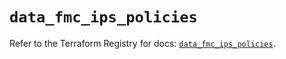 # `data_fmc_ips_policies`

Refer to the Terraform Registry for docs: [`data_fmc_ips_policies`](https://registry.terraform.io/providers/ciscodevnet/fmc/1.5.2/docs/data-sources/ips_policies).
